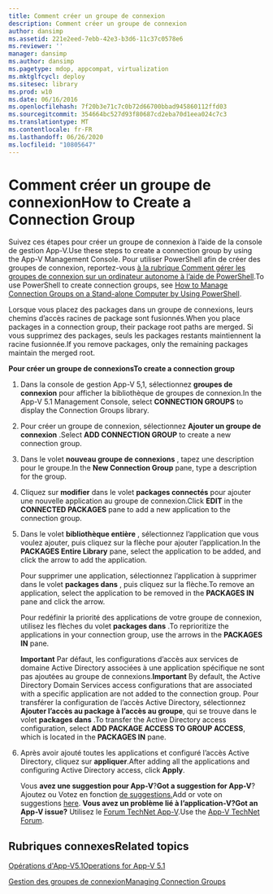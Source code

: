 ```yaml
---
title: Comment créer un groupe de connexion
description: Comment créer un groupe de connexion
author: dansimp
ms.assetid: 221e2eed-7ebb-42e3-b3d6-11c37c0578e6
ms.reviewer: ''
manager: dansimp
ms.author: dansimp
ms.pagetype: mdop, appcompat, virtualization
ms.mktglfcycl: deploy
ms.sitesec: library
ms.prod: w10
ms.date: 06/16/2016
ms.openlocfilehash: 7f20b3e71c7c0b72d66700bbad945860112ffd03
ms.sourcegitcommit: 354664bc527d93f80687cd2eba70d1eea024c7c3
ms.translationtype: MT
ms.contentlocale: fr-FR
ms.lasthandoff: 06/26/2020
ms.locfileid: "10805647"
---
```

# <span data-ttu-id="ff3c9-103">Comment créer un groupe de connexion</span><span class="sxs-lookup"><span data-stu-id="ff3c9-103">How to Create a Connection Group</span></span>


<span data-ttu-id="ff3c9-104">Suivez ces étapes pour créer un groupe de connexion à l’aide de la console de gestion App-V.</span><span class="sxs-lookup"><span data-stu-id="ff3c9-104">Use these steps to create a connection group by using the App-V Management Console.</span></span> <span data-ttu-id="ff3c9-105">Pour utiliser PowerShell afin de créer des groupes de connexion, reportez-vous [à la rubrique Comment gérer les groupes de connexion sur un ordinateur autonome à l’aide de PowerShell](how-to-manage-connection-groups-on-a-stand-alone-computer-by-using-powershell51.md).</span><span class="sxs-lookup"><span data-stu-id="ff3c9-105">To use PowerShell to create connection groups, see [How to Manage Connection Groups on a Stand-alone Computer by Using PowerShell](how-to-manage-connection-groups-on-a-stand-alone-computer-by-using-powershell51.md).</span></span>

<span data-ttu-id="ff3c9-106">Lorsque vous placez des packages dans un groupe de connexions, leurs chemins d’accès racines de package sont fusionnés.</span><span class="sxs-lookup"><span data-stu-id="ff3c9-106">When you place packages in a connection group, their package root paths are merged.</span></span> <span data-ttu-id="ff3c9-107">Si vous supprimez des packages, seuls les packages restants maintiennent la racine fusionnée.</span><span class="sxs-lookup"><span data-stu-id="ff3c9-107">If you remove packages, only the remaining packages maintain the merged root.</span></span>

**<span data-ttu-id="ff3c9-108">Pour créer un groupe de connexions</span><span class="sxs-lookup"><span data-stu-id="ff3c9-108">To create a connection group</span></span>**

1.  <span data-ttu-id="ff3c9-109">Dans la console de gestion App-V 5,1, sélectionnez **groupes de connexion** pour afficher la bibliothèque de groupes de connexion.</span><span class="sxs-lookup"><span data-stu-id="ff3c9-109">In the App-V 5.1 Management Console, select **CONNECTION GROUPS** to display the Connection Groups library.</span></span>

2.  <span data-ttu-id="ff3c9-110">Pour créer un groupe de connexion, sélectionnez **Ajouter un groupe de connexion** .</span><span class="sxs-lookup"><span data-stu-id="ff3c9-110">Select **ADD CONNECTION GROUP** to create a new connection group.</span></span>

3.  <span data-ttu-id="ff3c9-111">Dans le volet **nouveau groupe de connexions** , tapez une description pour le groupe.</span><span class="sxs-lookup"><span data-stu-id="ff3c9-111">In the **New Connection Group** pane, type a description for the group.</span></span>

4.  <span data-ttu-id="ff3c9-112">Cliquez sur **modifier** dans le volet **packages connectés** pour ajouter une nouvelle application au groupe de connexion.</span><span class="sxs-lookup"><span data-stu-id="ff3c9-112">Click **EDIT** in the **CONNECTED PACKAGES** pane to add a new application to the connection group.</span></span>

5.  <span data-ttu-id="ff3c9-113">Dans le volet **bibliothèque entière** , sélectionnez l’application que vous voulez ajouter, puis cliquez sur la flèche pour ajouter l’application.</span><span class="sxs-lookup"><span data-stu-id="ff3c9-113">In the **PACKAGES Entire Library** pane, select the application to be added, and click the arrow to add the application.</span></span>

    <span data-ttu-id="ff3c9-114">Pour supprimer une application, sélectionnez l’application à supprimer dans le volet **packages dans** , puis cliquez sur la flèche.</span><span class="sxs-lookup"><span data-stu-id="ff3c9-114">To remove an application, select the application to be removed in the **PACKAGES IN** pane and click the arrow.</span></span>

    <span data-ttu-id="ff3c9-115">Pour redéfinir la priorité des applications de votre groupe de connexion, utilisez les flèches du volet **packages dans** .</span><span class="sxs-lookup"><span data-stu-id="ff3c9-115">To reprioritize the applications in your connection group, use the arrows in the **PACKAGES IN** pane.</span></span>

    <span data-ttu-id="ff3c9-116">**Important**  Par défaut, les configurations d’accès aux services de domaine Active Directory associées à une application spécifique ne sont pas ajoutées au groupe de connexions.</span><span class="sxs-lookup"><span data-stu-id="ff3c9-116">**Important** By default, the Active Directory Domain Services access configurations that are associated with a specific application are not added to the connection group.</span></span> <span data-ttu-id="ff3c9-117">Pour transférer la configuration de l’accès Active Directory, sélectionnez **Ajouter l’accès au package à l’accès au groupe**, qui se trouve dans le volet **packages dans** .</span><span class="sxs-lookup"><span data-stu-id="ff3c9-117">To transfer the Active Directory access configuration, select **ADD PACKAGE ACCESS TO GROUP ACCESS**, which is located in the **PACKAGES IN** pane.</span></span>

     

6.  <span data-ttu-id="ff3c9-118">Après avoir ajouté toutes les applications et configuré l’accès Active Directory, cliquez sur **appliquer**.</span><span class="sxs-lookup"><span data-stu-id="ff3c9-118">After adding all the applications and configuring Active Directory access, click **Apply**.</span></span>

    <span data-ttu-id="ff3c9-119">Vous **avez une suggestion pour App-V**?</span><span class="sxs-lookup"><span data-stu-id="ff3c9-119">**Got a suggestion for App-V**?</span></span> <span data-ttu-id="ff3c9-120">Ajoutez ou Votez en fonction [de suggestions.](http://appv.uservoice.com/forums/280448-microsoft-application-virtualization)</span><span class="sxs-lookup"><span data-stu-id="ff3c9-120">Add or vote on suggestions [here](http://appv.uservoice.com/forums/280448-microsoft-application-virtualization).</span></span> **<span data-ttu-id="ff3c9-121">Vous avez un problème lié à l’application-V?</span><span class="sxs-lookup"><span data-stu-id="ff3c9-121">Got an App-V issue?</span></span>** <span data-ttu-id="ff3c9-122">Utilisez le [Forum TechNet App-V](https://social.technet.microsoft.com/Forums/home?forum=mdopappv).</span><span class="sxs-lookup"><span data-stu-id="ff3c9-122">Use the [App-V TechNet Forum](https://social.technet.microsoft.com/Forums/home?forum=mdopappv).</span></span>

## <span data-ttu-id="ff3c9-123">Rubriques connexes</span><span class="sxs-lookup"><span data-stu-id="ff3c9-123">Related topics</span></span>


[<span data-ttu-id="ff3c9-124">Opérations d'App-V5.1</span><span class="sxs-lookup"><span data-stu-id="ff3c9-124">Operations for App-V 5.1</span></span>](operations-for-app-v-51.md)

[<span data-ttu-id="ff3c9-125">Gestion des groupes de connexion</span><span class="sxs-lookup"><span data-stu-id="ff3c9-125">Managing Connection Groups</span></span>](managing-connection-groups51.md)

 

 





